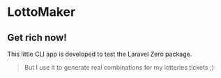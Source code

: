 # LottoMaker
## Get rich now!

This little CLI app is developed to test the Laravel Zero package.

> But I use it to generate real combinations for my lotteries tickets ;)